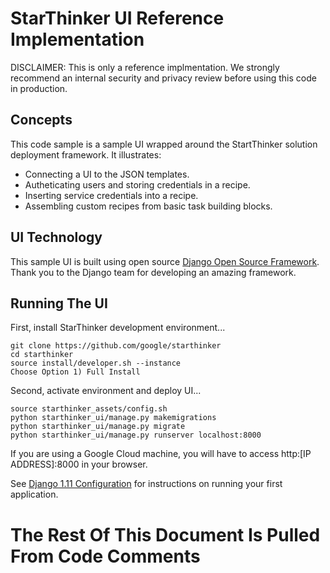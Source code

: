 # StarThinker UI Reference Implementation

DISCLAIMER: This is only a reference implmentation.  We strongly recommend an internal
security and privacy review before using this code in production.

## Concepts

This code sample is a sample UI wrapped around the StartThinker solution deployment
framework. It illustrates:

- Connecting a UI to the JSON templates.
- Autheticating users and storing credentials in a recipe.
- Inserting service credentials into a recipe.
- Assembling custom recipes from basic task building blocks.

## UI Technology

This sample UI is built using open source [Django Open Source Framework](https://www.djangoproject.com/).
Thank you to the Django team for developing an amazing framework.

## Running The UI

First, install StarThinker development environment...

```
git clone https://github.com/google/starthinker
cd starthinker
source install/developer.sh --instance
Choose Option 1) Full Install
```

Second, activate environment and deploy UI...

```
source starthinker_assets/config.sh 
python starthinker_ui/manage.py makemigrations 
python starthinker_ui/manage.py migrate
python starthinker_ui/manage.py runserver localhost:8000
```

If you are using a Google Cloud machine, you will have to access http:[IP ADDRESS]:8000 in your browser.

See [Django 1.11 Configuration](https://docs.djangoproject.com/en/1.11/intro/tutorial01/) for instructions on running your first application.

# The Rest Of This Document Is Pulled From Code Comments
